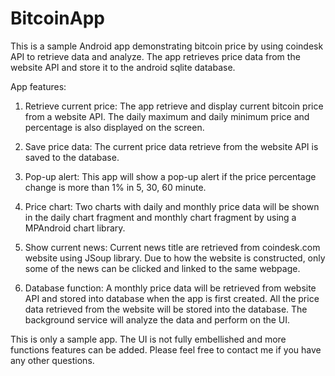 # BitcoinApp
This is a sample Android app demonstrating bitcoin price by using coindesk API to retrieve data and analyze. 
The app retrieves price data from the website API and store it to the android sqlite database.

App features:

1.	Retrieve current price:
The app retrieve and display current bitcoin price from a website API.
The daily maximum and daily minimum price and percentage is also displayed on the screen.

2.	Save price data:
The current price data retrieve from the website API is saved to the database.

3.	Pop-up alert:
This app will show a pop-up alert if the price percentage change is more than 1% in 5, 30, 60 minute.

4.	Price chart:
Two charts with daily and monthly price data will be shown in the daily chart fragment and monthly chart fragment by using a MPAndroid chart library.

5.	Show current news:
Current news title are retrieved from coindesk.com website using JSoup library. 
Due to how the website is constructed, only some of the news can be clicked and linked to the same webpage.  

6.	Database function:
A monthly price data will be retrieved from website API and stored into database when the app is first created.
All the price data retrieved from the website will be stored into the database. 
The background service will analyze the data and perform on the UI.

This is only a sample app. The UI is not fully embellished and more functions features can be added.
Please feel free to contact me if you have any other questions.
